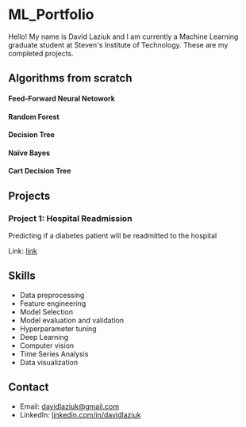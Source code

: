 # ML_Portfolio

Hello! My name is David Laziuk and I am currently a Machine Learning graduate student 
at Steven's Institute of Technology. These are my completed projects. 

<!--
## Live Website

A live version of this website can be found [here](https://example.com/).

## Technologies Used

-->
## Algorithms from scratch

#### Feed-Forward Neural Netowork
#### Random Forest
#### Decision Tree
#### Naïve Bayes
#### Cart Decision Tree

## Projects

### Project 1: Hospital Readmission

Predicting if a diabetes patient will be readmitted to the hospital

Link: [link](https://github.com/dlaziuk/ML_Portfolio/tree/main/Hospital%20Readmission)


## Skills

- Data preprocessing
- Feature engineering
- Model Selection
- Model evaluation and validation
- Hyperparameter tuning
- Deep Learning
- Computer vision
- Time Series Analysis
- Data visualization

## Contact

- Email: [davidlaziuk@gmail.com](mailto:davidlaziuk@gmail.com)
- LinkedIn: [linkedin.com/in/davidlaziuk](https://www.linkedin.com/in/davidlaziuk/)
